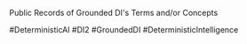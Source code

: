 Public Records of Grounded DI's Terms and/or Concepts 

#DeterministicAI #DI2 #GroundedDI #DeterministicIntelligence 
